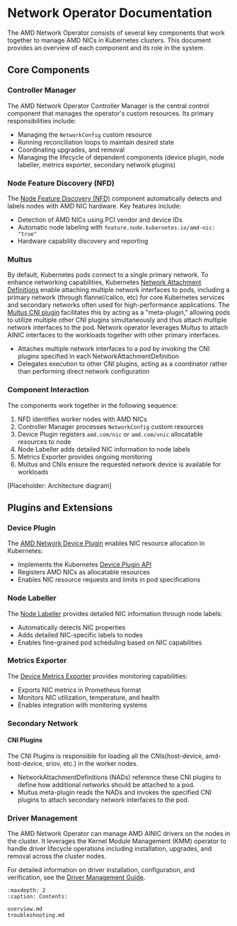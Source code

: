# Network Operator Documentation

The AMD Network Operator consists of several key components that work together to manage AMD NICs in Kubernetes clusters. This document provides an overview of each component and its role in the system.

## Core Components

### Controller Manager

The AMD Network Operator Controller Manager is the central control component that manages the operator's custom resources. Its primary responsibilities include:

- Managing the `NetworkConfig` custom resource
- Running reconciliation loops to maintain desired state
- Coordinating upgrades, and removal
- Managing the lifecycle of dependent components (device plugin, node labeller, metrics exporter, secondary network plugins)

### Node Feature Discovery (NFD)

The [Node Feature Discovery (NFD)](https://github.com/kubernetes-sigs/node-feature-discovery) component automatically detects and labels nodes with AMD NIC hardware. Key features include:

- Detection of AMD NICs using PCI vendor and device IDs
- Automatic node labeling with `feature.node.kubernetes.io/amd-nic: "true"`
- Hardware capability discovery and reporting

### Multus

By default, Kubernetes pods connect to a single primary network. To enhance networking capabilities, Kubernetes [Network Attachment Definitions](https://github.com/k8snetworkplumbingwg/multi-net-spec) enable attaching multiple network interfaces to pods, including a primary network (through flannel/calico, etc) for core Kubernetes services and secondary networks often used for high-performance applications. The [Multus CNI plugin](https://github.com/k8snetworkplumbingwg/multus-cni) facilitates this by acting as a "meta-plugin," allowing pods to utilize multiple other CNI plugins simultaneously and thus attach multiple network interfaces to the pod. Network operator leverages Multus to attach AINIC interfaces to the workloads together with other primary interfaces. 

- Attaches multiple network interfaces to a pod by invoking the CNI plugins specified in each NetworkAttachmentDefinition
- Delegates execution to other CNI plugins, acting as a coordinator rather than performing direct network configuration

### Component Interaction

The components work together in the following sequence:

1. NFD identifies worker nodes with AMD NICs
2. Controller Manager processes `NetworkConfig` custom resources
4. Device Plugin registers `amd.com/nic` or `amd.com/vnic` allocatable resources to node
5. Node Labeller adds detailed NIC information to node labels
6. Metrics Exporter provides ongoing monitoring
7. Multus and CNIs ensure the requested network device is available for workloads

[Placeholder: Architecture diagram]

## Plugins and Extensions

### Device Plugin

The [AMD Network Device Plugin](https://github.com/pensando/k8s-network-device-plugin) enables NIC resource allocation in Kubernetes:

- Implements the Kubernetes [Device Plugin API](https://kubernetes.io/docs/concepts/extend-kubernetes/compute-storage-net/device-plugins/)
- Registers AMD NICs as allocatable resources
- Enables NIC resource requests and limits in pod specifications

### Node Labeller

The [Node Labeller](https://github.com/pensando/k8s-network-node-labeller) provides detailed NIC information through node labels:

- Automatically detects NIC properties
- Adds detailed NIC-specific labels to nodes
- Enables fine-grained pod scheduling based on NIC capabilities

### Metrics Exporter

The [Device Metrics Exporter](https://github.com/pensando/device-metrics-exporter) provides monitoring capabilities:

- Exports NIC metrics in Prometheus format
- Monitors NIC utilization, temperature, and health
- Enables integration with monitoring systems

### Secondary Network
#### CNI Plugins

The CNI Plugins is responsible for loading all the CNIs(host-device, amd-host-device, sriov, etc.) in the worker nodes.
- NetworkAttachmentDefinitions (NADs) reference these CNI plugins to define how additional networks should be attached to a pod.
- Multus meta-plugin reads the NADs and invokes the specified CNI plugins to attach secondary network interfaces to the pod.

### Driver Management

The AMD Network Operator can manage AMD AINIC drivers on the nodes in the cluster.
It leverages the Kernel Module Management (KMM) operator to handle driver lifecycle operations including installation, upgrades, and removal across the cluster nodes.

For detailed information on driver installation, configuration, and verification, see the [Driver Management Guide](./drivers/drivers.md).


```{toctree}
:maxdepth: 2
:caption: Contents:
 
overview.md
troubleshooting.md
   
